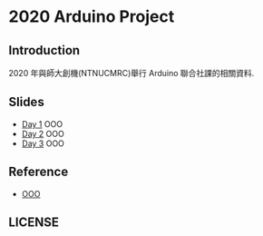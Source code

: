 # 2020 Arduino Project

## Introduction

 2020 年與師大創機(NTNUCMRC)舉行 Arduino 聯合社課的相關資料.

## Slides

* [Day 1]("#") OOO
* [Day 2]("#") OOO
* [Day 3]("#") OOO

## Reference

* [OOO]("#")

## LICENSE

